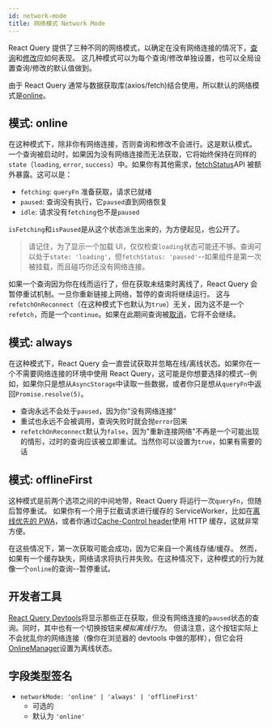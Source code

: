 ```yaml
---
id: network-mode
title: 网络模式 Network Mode
---
```


React Query 提供了三种不同的网络模式，以确定在没有网络连接的情况下，[查询](./queries.md)和[修改](./mutations.md)应如何表现。
这几种模式可以为每个查询/修改单独设置，也可以全局设置查询/修改的默认值做到。

由于 React Query 通常与数据获取库(axios/fetch)结合使用，所以默认的网络模式是[online](#模式-online)。

## 模式: online

在这种模式下，除非你有网络连接，否则查询和修改不会进行。这是默认模式。
一个查询被启动时，如果因为没有网络连接而无法获取，它将始终保持在同样的`state`（`loading`, `error`, `success`）中。如果你有其他需求，[fetchStatus](./queries.md#fetchstatus)API 被额外暴露。这可以是：

- `fetching`: `queryFn` 准备获取，请求已就绪
- `paused`: 查询没有执行，它`paused`直到网络恢复
- `idle`: 请求没有`fetching`也不是`paused`

`isFetching`和`isPaused`是从这个状态派生出来的，为方便起见，也公开了。

> 请记住，为了显示一个加载 UI，仅仅检查`loading`状态可能还不够。查询可以处于`state: 'loading'`，但`fetchStatus: 'paused'`--如果组件是第一次被挂载，而且碰巧你还没有网络连接。

如果一个查询因为你在线而运行了，但在获取未结束时离线了，React Query 会暂停重试机制。一旦你重新链接上网络，暂停的查询将继续运行。
这与`refetchOnReconnect`（在这种模式下也默认为`true`）无关，因为这不是一个`refetch`，而是一个`continue`。如果在此期间查询被[取消](./query-cancellation.md)，它将不会继续。

## 模式: always

在这种模式下，React Query 会一直尝试获取并忽略在线/离线状态。如果你在一个不需要网络连接的环境中使用 React Query，这可能是你想要选择的模式--例如，如果你只是想从`AsyncStorage`中读取一些数据，或者你只是想从`queryFn`中返回`Promise.resolve(5)`。

- 查询永远不会处于`paused`，因为你"没有网络连接"
- 重试也永远不会被调用，查询失败时就会抛`error`回来
- `refetchOnReconnect`默认为`false`，因为"重新连接网络"不再是一个可能出现的情形，过时的查询应该被立即重试。当然你可以设置为`true`，如果有需要的话

## 模式: offlineFirst

这种模式是前两个选项之间的中间地带，React Query 将运行一次`queryFn`，但随后暂停重试。
如果你有一个用于拦截请求进行缓存的 ServiceWorker，比如在[离线优先的 PWA](https://developer.mozilla.org/en-US/docs/Web/Progressive_web_apps/Offline_Service_workers)，或者你通过[Cache-Control header](https://developer.mozilla.org/en-US/docs/Web/HTTP/Caching#the_cache-control_header)使用 HTTP 缓存，这就非常方便。

在这些情况下，第一次获取可能会成功，因为它来自一个离线存储/缓存。
然而，如果有一个缓存缺失，网络请求将执行并失败。在这种情况下，这种模式的行为就像一个`online`的查询--暂停重试。

## 开发者工具

[React Query Devtools](../getstarted/devtools.md)将显示那些正在获取，但没有网络连接的`paused`状态的查询。同时，其中也有一个切换按钮来*模拟离线行为*。
但请注意，这个按钮实际上不会扰乱你的网络连接（像你在浏览器的 devtools 中做的那样），但它会将[OnlineManager](../reference/onlineManager.md)设置为离线状态。

## 字段类型签名

- `networkMode: 'online' | 'always' | 'offlineFirst'`
  - 可选的
  - 默认为 `'online'`

